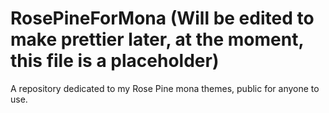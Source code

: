 # RosePineForMona (Will be edited to make prettier later, at the moment, this file is a placeholder)
A repository dedicated to my Rose Pine mona themes, public for anyone to use. 
